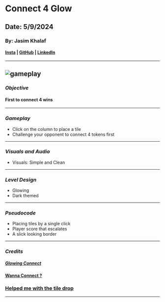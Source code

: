 # Connect 4 Glow

## Date: 5/9/2024

### By: Jasim Khalaf

#### [Insta](https://www.instagram.com/je11ooking/?hl=en) | [GitHub](https://github.com/Jellooking) | [LinkedIn](https://www.linkedin.com/in/jasim-khalaf-516b30302/)

---
![gameplay](https://media.discordapp.net/attachments/852994610950832140/1237882385782280294/Untitledvideo-MadewithClipchamp-ezgif.com-video-to-gif-converter.gif?ex=663d434f&is=663bf1cf&hm=bb0813be91f8fa5a30e14b417651555a21f551666dbec8940560d2ad8049b006&=)
---

### **_Objective_**

####  First to connect 4 wins
---

### **_Gameplay_**

- Click on the column to place a tile
- Challenge your opponent to connect 4 tokens first
---

### **_Visuals and Audio_**

- Visuals: Simple and Clean 

---

### **_Level Design_**

- Glowing
- Dark themed

---
### **_Pseudocode_**
- Placing tiles by a single click
- Player score that escalates 
- A slick looking border
---
### **_Credits_**

##### [Glowing Connect](https://codemyui.com/flickering-light-text-animation-in-css/)
#### [Wanna Connect ?](https://codemyui.com/pure-css-cartoon-style-angled-button/)
### [Helped me with the tile drop](https://github.com/ImKennyYip/Connect4)
---
